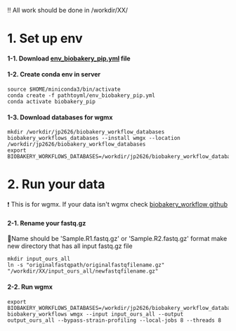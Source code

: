 :bangbang: All work should be done in /workdir/XX/
# 1. Set up env
#### 1-1. Download [env_biobakery_pip.yml](https://github.com/parkjooyoung99/Poole-server---Biobakery_workflow/blob/main/env_biobakery_pip.yml) file
#### 1-2. Create conda env in server
```
source $HOME/miniconda3/bin/activate
conda create -f pathtoyml/env_biobakery_pip.yml
conda activate biobakery_pip
```
#### 1-3. Download databases for wgmx ####
```
mkdir /workdir/jp2626/biobakery_workflow_databases
biobakery_workflows_databases --install wmgx --location  /workdir/jp2626/biobakery_workflow_databases
export BIOBAKERY_WORKFLOWS_DATABASES=/workdir/jp2626/biobakery_workflow_databases
```
# 2. Run your data
:heavy_exclamation_mark: This is for wgmx. If your data isn't wgmx check [biobakery_workflow github](https://github.com/biobakery/biobakery_workflows)

#### 2-1. Rename your fastq.gz ####
:small_red_triangle_down:Name should be 'Sample.R1.fastq.gz' or 'Sample.R2.fastq.gz' format
make new directory that has all input fastq.gz file
```
mkdir input_ours_all
ln -s "originalfastqpath/originalfastqfilename.gz" "/workdir/XX/input_ours_all/newfastqfilename.gz"
```
#### 2-2. Run wgmx ####
```
export BIOBAKERY_WORKFLOWS_DATABASES=/workdir/jp2626/biobakery_workflow_databases
biobakery_workflows wmgx --input input_ours_all --output output_ours_all --bypass-strain-profiling --local-jobs 8 --threads 8
```



